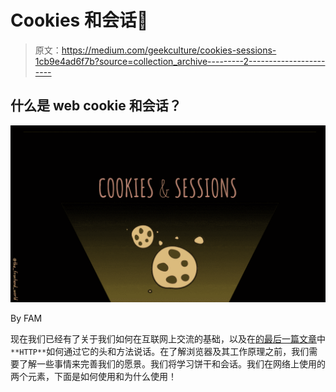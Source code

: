 # Cookies 和会话🍪

> 原文：<https://medium.com/geekculture/cookies-sessions-1cb9e4ad6f7b?source=collection_archive---------2----------------------->

## 什么是 web cookie 和会话？

![](img/916b2cbe2c054c063f1ad4b627971eae.png)

By FAM

现在我们已经有了关于我们如何在互联网上交流的基础，以及在[的最后一篇文章](https://levelup.gitconnected.com/web-methods-and-headers-80c9aaaa126a)中`**HTTP**`如何通过它的头和方法说话。在了解浏览器及其工作原理之前，我们需要了解一些事情来完善我们的愿景。我们将学习饼干和会话。我们在网络上使用的两个元素，下面是如何使用和为什么使用！